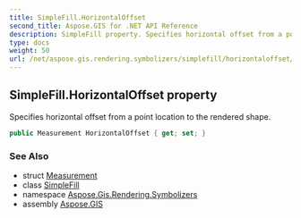 ```yaml
---
title: SimpleFill.HorizontalOffset
second_title: Aspose.GIS for .NET API Reference
description: SimpleFill property. Specifies horizontal offset from a point location to the rendered shape.
type: docs
weight: 50
url: /net/aspose.gis.rendering.symbolizers/simplefill/horizontaloffset/
---
```

## SimpleFill.HorizontalOffset property

Specifies horizontal offset from a point location to the rendered shape.

```csharp
public Measurement HorizontalOffset { get; set; }
```

### See Also

* struct [Measurement](../../../aspose.gis.rendering/measurement/)
* class [SimpleFill](../)
* namespace [Aspose.Gis.Rendering.Symbolizers](../../simplefill/)
* assembly [Aspose.GIS](../../../)


